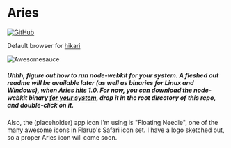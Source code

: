 Aries
=====

[![GitHub](http://img.shields.io/badge/GitHub-IdeasNeverCease/Aries-a0a060.svg?style=flat)](https://github.com/IdeasNeverCease/Aries)

Default browser for [hikari](https://github.com/IdeasNeverCease/hikari)

![Awesomesauce](https://d13yacurqjgara.cloudfront.net/users/92980/screenshots/1539019/attachments/234087/screen_shot_2014-05-05_at_3.32.57_pm.png)

##### Uhhh, figure out how to run node-webkit for your system. A fleshed out readme will be available later (as well as binaries for Linux and Windows), when Aries hits 1.0. For now, you can download the node-webkit binary [for your system](https://groups.google.com/forum/#!topic/node-webkit/mdfF9rS38oQ), drop it in the root directory of this repo, and double-click on it.

Also, the (placeholder) app icon I'm using is "Floating Needle", one of the many awesome icons in Flarup's Safari icon set. I have a logo sketched out, so a proper Aries icon will come soon.